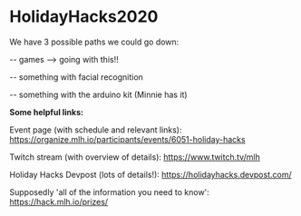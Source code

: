 # HolidayHacks2020

We have 3 possible paths we could go down: 

-- games --> going with this!! 

-- something with facial recognition 

-- something with the arduino kit (Minnie has it) 

**Some helpful links:** 

Event page (with schedule and relevant links): https://organize.mlh.io/participants/events/6051-holiday-hacks 

Twitch stream (with overview of details): https://www.twitch.tv/mlh 

Holiday Hacks Devpost (lots of details!): https://holidayhacks.devpost.com/

Supposedly 'all of the information you need to know': https://hack.mlh.io/prizes/
